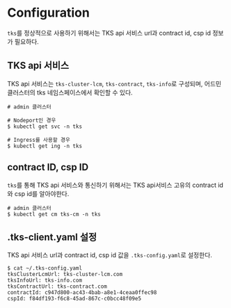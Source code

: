 # Configuration
`tks`를 정상적으로 사용하기 위해서는 TKS api 서비스 url과 contract id, csp id 정보가 필요하다.

## TKS api 서비스
TKS api 서비스는 `tks-cluster-lcm`, `tks-contract`, `tks-info`로 구성되며, 어드민 클러스터의 tks 네임스페이스에서 확인할 수 있다.
```
# admin 클러스터

# Nodeport인 경우
$ kubectl get svc -n tks

# Ingress를 사용할 경우
$ kubectl get ing -n tks
```

## contract ID, csp ID
`tks`를 통해 TKS api 서비스와 통신하기 위해서는 TKS api서비스 고유의 contract id와 csp id를 알아야한다.
```
# admin 클러스터
$ kubectl get cm tks-cm -n tks
```

## .tks-client.yaml 설정
TKS api 서비스 url과 contract id, csp id 값을 `.tks-config.yaml`로 설정한다.
```
$ cat ~/.tks-config.yaml
tksClusterLcmUrl: tks-cluster-lcm.com
tksInfoUrl: tks-info.com
tksContractUrl: tks-contract.com
contractId: c947d800-ac43-4bab-a8e1-4ceaa0ffec98
cspId: f84df193-f6c8-45ad-867c-c0bcc48f09e5
```

